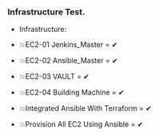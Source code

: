 ### Infrastructure Test.

- Infrastructure:


- 💥EC2-01 Jenkins_Master = ✔
- 💥EC2-02 Ansible_Master = ✔
- 💥EC2-03 VAULT = ✔
- 💥EC2-04 Building Machine = ✔
- 💥Integrated Ansible With Terraform = ✔
- 💥Provision All EC2 Using Ansible = ✔